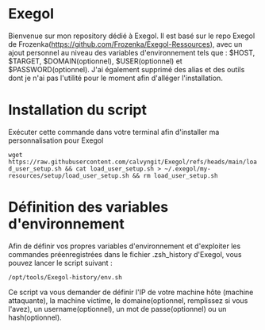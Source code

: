 # Exegol

Bienvenue sur mon repository dédié à Exegol. Il est basé sur le repo Exegol de Frozenka(https://github.com/Frozenka/Exegol-Ressources), avec un ajout personnel au niveau des variables d'environnement tels que : $HOST, $TARGET, $DOMAIN(optionnel), $USER(optionnel) et $PASSWORD(optionnel). J'ai également supprimé des alias et des outils dont je n'ai pas l'utilité pour le moment afin d'alléger l'installation.

# Installation du script

Exécuter cette commande dans votre terminal afin d'installer ma personnalisation pour Exegol

``` wget https://raw.githubusercontent.com/calvyngit/Exegol/refs/heads/main/load_user_setup.sh && cat load_user_setup.sh > ~/.exegol/my-resources/setup/load_user_setup.sh && rm load_user_setup.sh ```

# Définition des variables d'environnement

Afin de définir vos propres variables d'environnement et d'exploiter les commandes préenregistrées dans le fichier .zsh_history d'Exegol, vous pouvez lancer le script suivant :

``` /opt/tools/Exegol-history/env.sh ```

Ce script va vous demander de définir l'IP de votre machine hôte (machine attaquante), la machine victime, le domaine(optionnel, remplissez si vous l'avez), un username(optionnel), un mot de passe(optionnel) ou un hash(optionnel).

